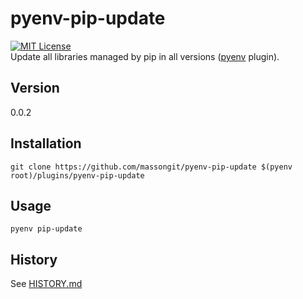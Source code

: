 # pyenv-pip-update
[![MIT License](http://img.shields.io/badge/license-MIT-blue.svg?style=flat)](LICENSE)  
Update all libraries managed by pip in all versions ([pyenv](https://github.com/pyenv/pyenv) plugin).

## Version
0.0.2

## Installation
    git clone https://github.com/massongit/pyenv-pip-update $(pyenv root)/plugins/pyenv-pip-update

## Usage
    pyenv pip-update

## History
See [HISTORY.md](HISTORY.md)
